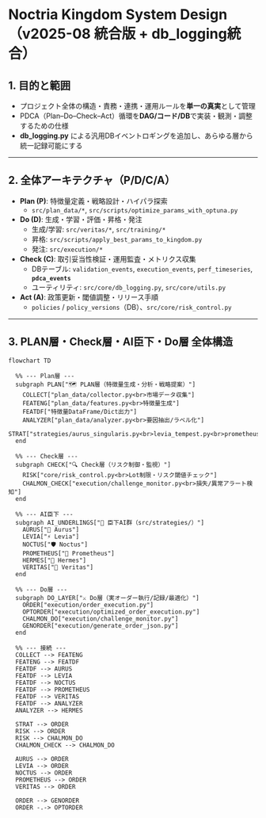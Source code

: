 # Noctria Kingdom System Design（v2025-08 統合版 + db_logging統合）

## 1. 目的と範囲
- プロジェクト全体の構造・責務・連携・運用ルールを**単一の真実**として管理
- PDCA（Plan–Do–Check–Act）循環を**DAG/コード/DB**で実装・観測・調整するための仕様
- **db_logging.py** による汎用DBイベントロギングを追加し、あらゆる層から統一記録可能にする

---

## 2. 全体アーキテクチャ（P/D/C/A）
- **Plan (P)**: 特徴量定義・戦略設計・ハイパラ探索  
  - `src/plan_data/*`, `src/scripts/optimize_params_with_optuna.py`
- **Do (D)**: 生成・学習・評価・昇格・発注  
  - 生成/学習: `src/veritas/*`, `src/training/*`  
  - 昇格: `src/scripts/apply_best_params_to_kingdom.py`  
  - 発注: `src/execution/*`
- **Check (C)**: 取引妥当性検証・運用監査・メトリクス収集  
  - DBテーブル: `validation_events`, `execution_events`, `perf_timeseries`, **`pdca_events`**  
  - ユーティリティ: `src/core/db_logging.py`, `src/core/utils.py`
- **Act (A)**: 政策更新・閾値調整・リリース手順  
  - `policies` / `policy_versions`（DB）、`src/core/risk_control.py`

---

## 3. PLAN層・Check層・AI臣下・Do層 全体構造

```mermaid
flowchart TD

  %% --- Plan層 ---
  subgraph PLAN["🗺️ PLAN層（特徴量生成・分析・戦略提案）"]
    COLLECT["plan_data/collector.py<br>市場データ収集"]
    FEATENG["plan_data/features.py<br>特徴量生成"]
    FEATDF["特徴量DataFrame/Dict出力"]
    ANALYZER["plan_data/analyzer.py<br>要因抽出/ラベル化"]
    STRAT["strategies/aurus_singularis.py<br>levia_tempest.py<br>prometheus_oracle.py"]
  end

  %% --- Check層 ---
  subgraph CHECK["🔍 Check層（リスク制御・監視）"]
    RISK["core/risk_control.py<br>Lot制限・リスク閾値チェック"]
    CHALMON_CHECK["execution/challenge_monitor.py<br>損失/異常アラート検知"]
  end

  %% --- AI臣下 ---
  subgraph AI_UNDERLINGS["🤖 臣下AI群（src/strategies/）"]
    AURUS["🎯 Aurus"]
    LEVIA["⚡ Levia"]
    NOCTUS["🛡️ Noctus"]
    PROMETHEUS["🔮 Prometheus"]
    HERMES["🦉 Hermes"]
    VERITAS["🧠 Veritas"]
  end

  %% --- Do層 ---
  subgraph DO_LAYER["⚔️ Do層（実オーダー執行/記録/最適化）"]
    ORDER["execution/order_execution.py"]
    OPTORDER["execution/optimized_order_execution.py"]
    CHALMON_DO["execution/challenge_monitor.py"]
    GENORDER["execution/generate_order_json.py"]
  end

  %% --- 接続 ---
  COLLECT --> FEATENG
  FEATENG --> FEATDF
  FEATDF --> AURUS
  FEATDF --> LEVIA
  FEATDF --> NOCTUS
  FEATDF --> PROMETHEUS
  FEATDF --> VERITAS
  FEATDF --> ANALYZER
  ANALYZER --> HERMES

  STRAT --> ORDER
  RISK --> ORDER
  RISK --> CHALMON_DO
  CHALMON_CHECK --> CHALMON_DO

  AURUS --> ORDER
  LEVIA --> ORDER
  NOCTUS --> ORDER
  PROMETHEUS --> ORDER
  VERITAS --> ORDER

  ORDER --> GENORDER
  ORDER -.-> OPTORDER
